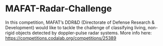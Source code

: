 # MAFAT-Radar-Challenge
In this competition, MAFAT’s DDR&amp;D (Directorate of Defense Research &amp; Development) would like to tackle the challenge of classifying living, non-rigid objects detected by doppler-pulse radar systems. More info here: https://competitions.codalab.org/competitions/25389 
